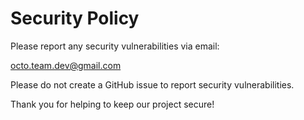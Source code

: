 # Security Policy

Please report any security vulnerabilities via email:

octo.team.dev@gmail.com

Please do not create a GitHub issue to report security vulnerabilities.

Thank you for helping to keep our project secure!
